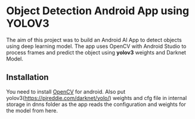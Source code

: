 # Object Detection Android App using YOLOV3

The aim of this project was to build an Android AI App to detect objects using deep learning model. The app uses OpenCV with Android Studio to process frames and predict the object using **yolov3** weights and Darknet Model.

## Installation
You need to install [OpenCV](https://opencv.org/releases/) for android. Also put yolov3(https://pjreddie.com/darknet/yolo/) weights and cfg file in internal storage in dnns folder as the app reads the configuration and weights for the model from here.